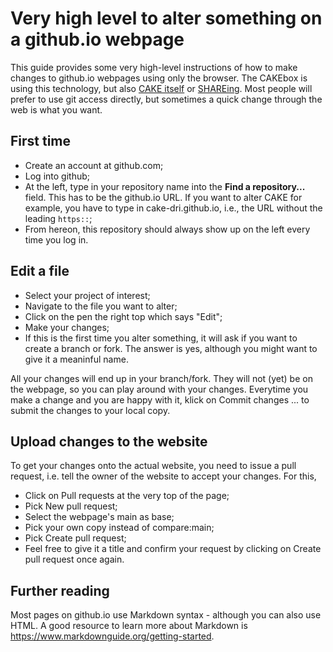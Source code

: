 # Very high level to alter something on a github.io webpage

This guide provides some very high-level instructions of how to make changes to github.io webpages using only the browser.
The CAKEbox is using this technology, but also [CAKE itself](https://cake.ac.uk) or [SHAREing](https://shareing-dri.github.io/).
Most people will prefer to use git access directly, but sometimes a quick change through the web is what you want.


## First time

- Create an account at github.com;
- Log into github;
- At the left, type in your repository name into the **Find a repository...** field. This has to be the github.io URL. If you want to alter CAKE for example, you have to type in cake-dri.github.io, i.e., the URL without the leading ``https::``;
- From hereon, this repository should always show up on the left every time you log in.

## Edit a file

- Select your project of interest;
- Navigate to the file you want to alter;
- Click on the pen the right top which says "Edit";
- Make your changes;
- If this is the first time you alter something, it will ask if you want to create a branch or fork. The answer is yes, although you might want to give it a meaninful name.

All your changes will end up in your branch/fork. They will not (yet) be on the webpage, so you can play around with your changes. Everytime you make a change and you are happy with it, klick on Commit changes ... to submit the changes to your local copy.

## Upload changes to the website

To get your changes onto the actual website, you need to issue a pull request, i.e. tell the owner of the website to accept your changes.
For this,

- Click on Pull requests at the very top of the page;
- Pick New pull request;
- Select the webpage's main as base;
- Pick your own copy instead of compare:main;
- Pick Create pull request;
- Feel free to give it a title and confirm your request by clicking on Create pull request once again.

## Further reading

Most pages on github.io use Markdown syntax - although you can also use HTML. 
A good resource to learn more about Markdown is https://www.markdownguide.org/getting-started.
